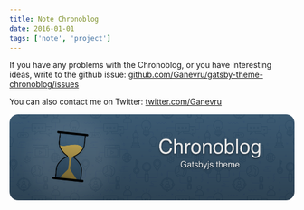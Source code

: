 ```yaml
---
title: Note Chronoblog
date: 2016-01-01
tags: ['note', 'project']
---
```


If you have any problems with the Chronoblog, or you have interesting ideas, write to the github issue: [github.com/Ganevru/gatsby-theme-chronoblog/issues](https://github.com/Ganevru/gatsby-theme-chronoblog/issues)

You can also contact me on Twitter: [twitter.com/Ganevru](https://twitter.com/Ganevru)

![banner-small](banner-small.png)
